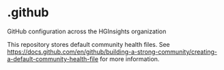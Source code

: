 # .github

GitHub configuration across the HGInsights organization

This repository stores default community health files. See
https://docs.github.com/en/github/building-a-strong-community/creating-a-default-community-health-file
for more information.
